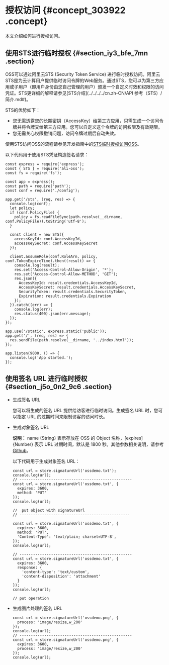 # 授权访问 {#concept_303922 .concept}

本文介绍如何进行授权访问。

## 使用STS进行临时授权 {#section_iy3_bfe_7mn .section}

OSS可以通过阿里云STS \(Security Token Service\) 进行临时授权访问。阿里云STS是为云计算用户提供临时访问令牌的Web服务。通过STS，您可以为第三方应用或子用户（即用户身份由您自己管理的用户）颁发一个自定义时效和权限的访问凭证。STS更详细的解释请参见[STS介绍](../../../../cn.zh-CN/API 参考（STS）/简介.md#)。

STS的优势如下：

-   您无需透露您的长期密钥（AccessKey）给第三方应用，只需生成一个访问令牌并将令牌交给第三方应用。您可以自定义这个令牌的访问权限及有效期限。
-   您无需关心权限撤销问题，访问令牌过期后自动失效。

使用STS访问OSS的流程请参见开发指南中的[STS临时授权访问OSS](../../../../cn.zh-CN/开发指南/身份认证/STS临时授权访问OSS.md#)。

以下代码用于使用STS凭证构造签名请求：

``` {#codeblock_kjr_4d5_c4q}
const express = require('express');
const { STS } = require('ali-oss');
const fs = require('fs');

const app = express();
const path = require('path');
const conf = require('./config');

app.get('/sts', (req, res) => {
  console.log(conf);
  let policy;
  if (conf.PolicyFile) {
    policy = fs.readFileSync(path.resolve(__dirname, conf.PolicyFile)).toString('utf-8');
  }

  const client = new STS({
    accessKeyId: conf.AccessKeyId,
    accessKeySecret: conf.AccessKeySecret
  });

  client.assumeRole(conf.RoleArn, policy, conf.TokenExpireTime).then((result) => {
    console.log(result);
    res.set('Access-Control-Allow-Origin', '*');
    res.set('Access-Control-Allow-METHOD', 'GET');
    res.json({
      AccessKeyId: result.credentials.AccessKeyId,
      AccessKeySecret: result.credentials.AccessKeySecret,
      SecurityToken: result.credentials.SecurityToken,
      Expiration: result.credentials.Expiration
    });
  }).catch((err) => {
    console.log(err);
    res.status(400).json(err.message);
  });
});

app.use('/static', express.static('public'));
app.get('/', (req, res) => {
  res.sendFile(path.resolve(__dirname, '../index.html'));
});

app.listen(9000, () => {
  console.log('App started.');
});
```

## 使用签名 URL 进行临时授权 {#section_j5o_0n2_9c6 .section}

-   生成签名 URL

    您可以将生成的签名 URL 提供给访客进行临时访问。生成签名 URL 时，您可以指定 URL 的过期时间来限制访客的访问时长。

-   生成对象签名 URL

    **说明：** name \{String\} 表示存放在 OSS 的 Object 名称，\[expires\] \{Number\} 表示 URL 过期时间，默认是 1800 秒。其他参数相关说明，请参考[Github](https://github.com/ali-sdk/ali-oss#signatureurlname-options)。

    以下代码用于生成对象签名 URL：

    ``` {#codeblock_nns_zte_fja}
    const url = store.signatureUrl('ossdemo.txt');
    console.log(url);
    // --------------------------------------------------
    const url = store.signatureUrl('ossdemo.txt', {
      expires: 3600,
      method: 'PUT'
    });
    console.log(url);
    
    //  put object with signatureUrl
    // -------------------------------------------------
    
    const url = store.signatureUrl('ossdemo.txt', {
      expires: 3600,
      method: 'PUT',
      'Content-Type': 'text/plain; charset=UTF-8',
    });
    console.log(url);
    
    // --------------------------------------------------
    const url = store.signatureUrl('ossdemo.txt', {
      expires: 3600,
      response: {
        'content-type': 'text/custom',
        'content-disposition': 'attachment'
      }
    });
    console.log(url);
    
    // put operation
    ```

-   生成图片处理的签名 URL

    ``` {#codeblock_zx2_8so_xlv}
    const url = store.signatureUrl('ossdemo.png', {
      process: 'image/resize,w_200'
    });
    console.log(url);
    // --------------------------------------------------
    const url = store.signatureUrl('ossdemo.png', {
      expires: 3600,
      process: 'image/resize,w_200'
    });
    console.log(url);
    ```


